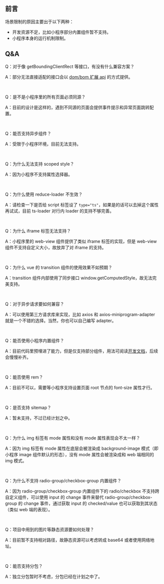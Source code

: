 ## 前言

场景限制的原因主要出于以下两种：

* 开发资源不足，比如小程序部分内置组件暂不支持。
* 小程序本身的运行机制限制。

## Q&A

Q：对于像 getBoundingClientRect 等接口，有没有什么兼容方案？

A：部分无法直接适配的接口会以 [dom/bom 扩展 api](./domextend.md) 的方式提供。

<br>

Q：是不是小程序里的所有页面必须同源？

A：目前的设计是这样的，遇到不同源的页面会提供事件提示和异常页面跳转配置。

<br>

Q：能否支持异步组件？

A：受限于小程序环境，目前无法支持。

<br>

Q：为什么无法支持 scoped style？

A：因为小程序不支持属性选择器。

<br>

Q：为什么使用 reduce-loader 不生效？

A：请检查一下是否给 script 标签设了 `type="ts"`，如果是的话可以去掉这个属性再试试，目前 ts-loader 对行内 loader 的支持不够完善。

<br>

Q：为什么 iframe 标签无法支持？

A：小程序里的 web-view 组件提供了类似 iframe 标签的实现，但是 web-view 组件不支持自定义大小，故放弃了对 iframe 的支持。

<br>

Q：为什么 vue 的 transition 组件的使用效果不如预期？

A：transition 组件内部使用了同步接口 window.getComputedStyle，故无法完美支持。

<br>

Q：对于异步请求要如何兼容？

A：可以使用第三方请求库来实现，比如 axios 和 axios-miniprogram-adapter 就是一个不错的选择。当然，你也可以自己编写 adapter。

<br>

Q：能否使用小程序内置组件？

A：目前代码里预埋进了能力，但是仅支持部分组件，用法可阅读[开发文档](./quickstart.md#使用小程序内置组件)，后续会慢慢补齐。

<br>

Q：能否使用 rem？

A：目前不可以，需要等小程序支持设置页面 root 节点的 font-size 属性才行。

<br>

Q：是否支持 sitemap？

A：暂未支持，不过已经计划之中。

<br>

Q：为什么 img 标签有 mode 属性和没有 mode 属性表现会不太一样？

A：因为 img 标签有 mode 属性在底层会被渲染成 background-image 模式（即小程序 image 组件默认的形态），没有 mode 属性会被渲染成和 web 端相同的 img 模式。

<br>

Q：为什么不支持 radio-group/checkbox-group 内置组件？

A：因为 radio-group/checkbox-group 内置组件下的 radio/checkbox 不支持跨自定义组件，可以使用 input 的 change 事件来替代 radio-group/checkbox-group 的 change 事件，通过获取 input 的 checked/value 也可以获取到其状态（类似 web 端的表现）。

<br>

Q：项目中用到的图片等静态资源要如何处理？

A：目前暂不支持相对路径，故静态资源可以考虑转成 base64 或者使用网络地址。

<br>

Q：能否支持分包？

A：独立分包暂时不考虑，分包已经在计划之中了。
